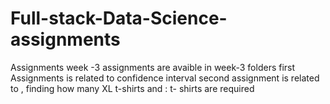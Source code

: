 # Full-stack-Data-Science-assignments
Assignments week -3 assignments are avaible in week-3 folders
first Assignments is related to confidence interval
second assignment is related to , finding how many XL t-shirts and : t- shirts are required
